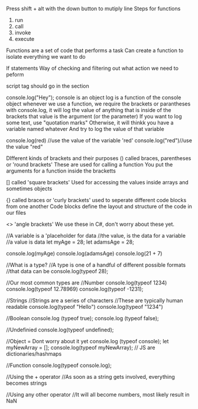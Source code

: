 Press shift + alt with the down button to mutiply line
Steps for functions
1. run
2. call
3. invoke
4. execute

Functions are a set of code that performs a task
Can create a function to isolate everything we want to do

If statements 
Way of checking and filtering out what action we need to peform

script tag should go in the <head> section
<script src="myFile.js"></script>

console.log("Hey");
console is an object
log is a function of the console object
whenever we use a function, we require the brackets
or parantheses
with console.log, it will log the value
of anything that is inside of the brackets
that value is the argument (or the parameter)
If you want to log some text, use "quotation marks"
Otherwise, it will thinkk you have a variable named whatever
And try to log the value of that variable

console.log(red) //use the value of the variable 'red'
console.log("red")//use the value "red"

DIfferent kinds of brackets and their purposes
() called braces, parentheses or 'round brackets'
These are used for calling a function
You put the arguments for a function inside the bracketts

[] called 'square brackets'
Used for accessing the values inside arrays and sometimes objects

{} called braces or 'curly brackets'
used to seperate different code blocks from one another
Code blocks define the layout and structure of the code in our files

<> 'angle brackets'
We use these in C#, don't worry about these yet.

//A variable is a 'placeholder for data
//the value, is the data for a variable
//a value is data
let myAge = 28;
let adamsAge = 28;

console.log(myAge)
console.log(adamsAge)
console.log(21 + 7)

//What is a type?
//A type is one of a handful of different possible formats
//that data can be
console.log(typeof 28);

//Our most common types are 
//Number
console.log(typeof 1234)
console.log(typeof 12.78969)
console.log(typeof -1231);

//Strings
//Strings are a series of characters
//These are typically human readable
console.log(typeof "Hello")
console.log(typeof "1234")

//Boolean
console.log (typeof true);
console.log (typeof false);

//Undefinied
console.log(typeof undefined);

//Object = Dont worry about it yet
console.log (typeof console);
let myNewArray = [];
console.log(typeof myNewArray);
// JS are dictionaries/hashmaps

//Function
console.log(typeof console.log);

//Using the + operator
//As soon as a string gets involved, everything becomes strings

//Using any other operator
//It will all become numbers, most likely result in NaN
